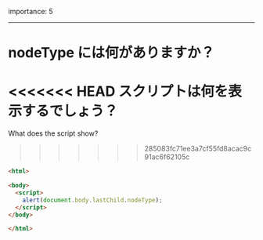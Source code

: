 importance: 5

---

# nodeType には何がありますか？

<<<<<<< HEAD
スクリプトは何を表示するでしょう？
=======
What does the script show?
>>>>>>> 285083fc71ee3a7cf55fd8acac9c91ac6f62105c

```html
<html>

<body>
  <script>
    alert(document.body.lastChild.nodeType);
  </script>
</body>

</html>
```
